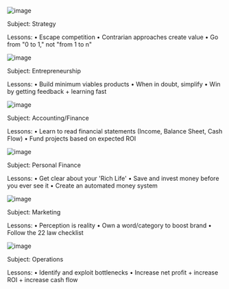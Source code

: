 ![image](https://user-images.githubusercontent.com/19508013/221007658-7857dfca-afd5-43f0-a342-00d25cac7135.png)

Subject: Strategy

Lessons: 
• Escape competition 
• Contrarian approaches create value
• Go from "0 to 1," not "from 1 to n"

![image](https://user-images.githubusercontent.com/19508013/221007478-872a074e-a0bb-4dd8-a3bf-49efb71b7bb7.png)

Subject: Entrepreneurship 

Lessons: 
• Build minimum viables products 
• When in doubt, simplify
• Win by getting feedback + learning fast

![image](https://user-images.githubusercontent.com/19508013/221007097-4d5e9733-6405-4e70-88d6-b6519eecaa7f.png)

Subject: Accounting/Finance

Lessons:
• Learn to read financial statements (Income, Balance Sheet, Cash Flow)
• Fund projects based on expected ROI

![image](https://user-images.githubusercontent.com/19508013/221010952-e4704836-09ee-4ca5-a865-1fc6c4ba1062.png)

Subject: Personal Finance

Lessons:
• Get clear about your 'Rich Life'
• Save and invest money before you ever see it
• Create an automated money system

![image](https://user-images.githubusercontent.com/19508013/221012096-91802b63-0e53-4247-bc82-829077732b87.png)

Subject: Marketing

Lessons:
• Perception is reality
• Own a word/category to boost brand
• Follow the 22 law checklist

![image](https://user-images.githubusercontent.com/19508013/221012328-172d7bb4-8609-4a98-85da-0cd8b3530d35.png)

Subject: Operations

Lessons:
• Identify and exploit bottlenecks
• Increase net profit + increase ROI + increase cash flow
